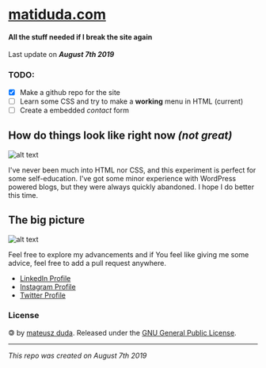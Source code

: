 # [matiduda.com](https://matiduda.com)
#### All the stuff needed if I break the site again


Last update on **_August 7th 2019_**

### TODO:

- [x] Make a github repo for the site
- [ ] Learn some CSS and try to make a **working** menu in HTML \(current)
- [ ] Create a embedded _contact_ form

## How do things look like right now _(not great)_
![alt text](https://i.imgur.com/37Jin4X.jpg)

I've never been much into HTML nor CSS, and this experiment is perfect for some self-education. I've got some minor experience with WordPress powered blogs, but they were always quickly abandoned.
I hope I do better this time.

## The big picture
![alt text](https://i.imgur.com/vhhrlFW.jpg)

Feel free to explore my advancements and if You feel like giving me some advice, feel free to add a pull request anywhere.

* [LinkedIn Profile](https://linkedin.com/in/matiduda)
* [Instagram Profile](https://instagram.com/tanczmy)
* [Twitter Profile](https://twitter.com/tnczm)

### License

🄯 by [mateusz duda](https://github.com/matiduda).
Released under the [GNU General Public License](LICENSE.md).

***

_This repo was created on August 7th 2019_
